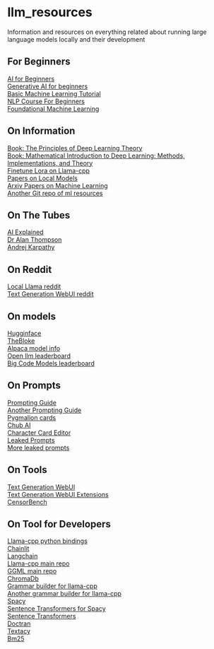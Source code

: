 # llm_resources
Information and resources on everything related about running large language models locally and their development

## For Beginners
[AI for Beginners](https://github.com/microsoft/ai-for-beginners)</BR>
[Generative AI for beginners](https://github.com/microsoft/generative-ai-for-beginners)</BR>
[Basic Machine Learning Tutorial](https://github.com/microsoft/ML-For-Beginners)</BR>
[NLP Course For Beginners](https://huggingface.co/learn/nlp-course/chapter1/1)</BR>
[Foundational Machine Learning](https://developers.google.com/machine-learning/foundational-courses)</BR>

## On Information
[Book: The Principles of Deep Learning Theory](https://arxiv.org/abs/2106.10165)</BR>
[Book: Mathematical Introduction to Deep Learning: Methods, Implementations, and Theory](https://arxiv.org/abs/2310.20360)</BR>
[Finetune Lora on Llama-cpp](https://rentry.org/cpu-lora)</BR>
[Papers on Local Models](https://rentry.org/localmodelspapers)</BR>
[Arxiv Papers on Machine Learning](https://arxiv.org/list/cs.LG/pastweek?skip=0&show=250)</BR>
[Another Git repo of ml resources](https://github.com/underlines/awesome-ml)</BR>

## On The Tubes
[AI Explained](https://www.youtube.com/@aiexplained-official/videos)</BR>
[Dr Alan Thompson](https://www.youtube.com/@DrAlanDThompson/videos)</BR>
[Andrej Karpathy](https://www.youtube.com/@AndrejKarpathy/videos)</BR>

## On Reddit
[Local Llama reddit](https://www.reddit.com/r/LocalLLaMA/)</BR>
[Text Generation WebUI reddit](https://www.reddit.com/r/Oobabooga/)</BR>

## On models
[Hugginface](https://huggingface.co/)</BR>
[TheBloke](https://huggingface.co/models?sort=modified&search=thebloke)</BR>
[Alpaca model info](https://docs.alpacaml.com/home/welcome)</BR>
[Open llm leaderboard](https://huggingface.co/spaces/HuggingFaceH4/open_llm_leaderboard)</BR>
[Big Code Models leaderboard](https://huggingface.co/spaces/bigcode/bigcode-models-leaderboard)</BR>

## On Prompts
[Prompting Guide](https://learnprompting.org/docs/intro)</BR>
[Another Prompting Guide](https://www.promptingguide.ai/)</BR>
[Pygmalion cards](https://booru.plus/+pygmalion)</BR>
[Chub AI](https://www.chub.ai/)</BR>
[Character Card Editor](https://zoltanai.github.io/character-editor/)</BR>
[Leaked Prompts](https://github.com/linexjlin/GPTs)</BR>
[More leaked prompts](https://github.com/LouisShark/chatgpt_system_prompt)</BR>

## On Tools
[Text Generation WebUI](https://github.com/oobabooga/text-generation-webui)</BR>
[Text Generation WebUI Extensions](https://github.com/oobabooga/text-generation-webui-extensions)</BR>
[CensorBench](https://codeberg.org/jts2323/censorbench)</BR>

## On Tool for Developers
[Llama-cpp python bindings](https://github.com/abetlen/llama-cpp-python)</BR>
[Chainlit](https://github.com/Chainlit/chainlit)</BR>
[Langchain](https://github.com/langchain-ai/langchain)</BR>
[Llama-cpp main repo](https://github.com/ggerganov/llama.cpp)</BR>
[GGML main repo](https://github.com/ggerganov/ggml)</BR>
[ChromaDb](https://github.com/chroma-core/chroma)</BR>
[Grammar builder for llama-cpp](https://github.com/IntrinsicLabsAI/grammar-builder)</BR>
[Another grammar builder for llama-cpp](https://github.com/adrienbrault/json-schema-to-gbnf)</BR>
[Spacy](https://github.com/explosion/spaCy)</BR>
[Sentence Transformers for Spacy](https://github.com/explosion/spacy-transformers)</BR>
[Sentence Transformers](https://github.com/UKPLab/sentence-transformers)</BR>
[Doctran](https://github.com/psychic-api/doctran)</BR>
[Textacy](https://github.com/chartbeat-labs/textacy)</BR>
[Bm25](https://github.com/dorianbrown/rank_bm25)</BR>
